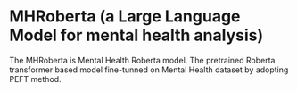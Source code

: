 # MHRoberta (a Large Language Model for mental health analysis)
The MHRoberta is Mental Health Roberta model. The pretrained Roberta transformer based model fine-tunned on Mental Health dataset by adopting PEFT method.  
